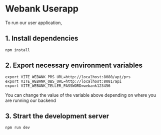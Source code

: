 # Webank Userapp

To run our user application, 

## 1. Install dependencies
```
npm install
```

## 2. Export necessary environment variables
```
export VITE_WEBANK_PRS_URL=http://localhost:8080/api/prs
export VITE_WEBANK_OBS_URL=http://localhost:8081/api
export VITE_WEBANK_TELLER_PASSWORD=webank123456
```
You can change the value of the variable above depending on where you are running our backend 

## 3. Strart the development server
```
npm run dev
```

